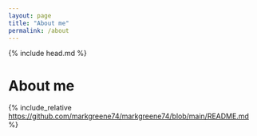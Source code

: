 ```yaml
---
layout: page
title: "About me"
permalink: /about
---
```


{% include head.md %}

# About me

{% include_relative https://github.com/markgreene74/markgreene74/blob/main/README.md %}

